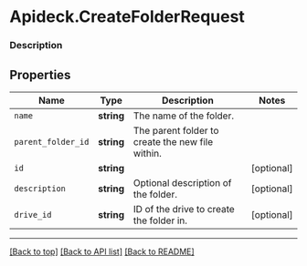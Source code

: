 # Apideck.CreateFolderRequest

### Description

## Properties
Name | Type | Description | Notes
------------ | ------------- | ------------- | -------------
`name` | **string** | The name of the folder. | 
`parent_folder_id` | **string** | The parent folder to create the new file within. | 
`id` | **string** |  | [optional] 
`description` | **string** | Optional description of the folder. | [optional] 
`drive_id` | **string** | ID of the drive to create the folder in. | [optional] 





---

[[Back to top]](#) [[Back to API list]](../../../../README.md#documentation-for-api-endpoints) [[Back to README]](../../../../README.md)


